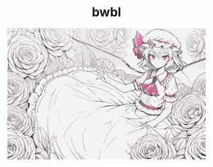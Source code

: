 <div align="center">
  <h1>
    bwbl
  </h1> 
  <a href="https://bwbl.me"><img src="banner.png" title="test" height="300"></a>
</div>
